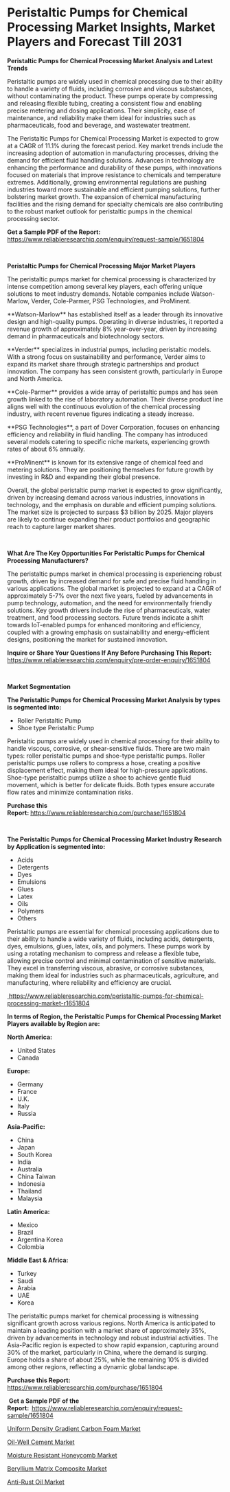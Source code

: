 <p><h1>Peristaltic Pumps for Chemical Processing Market Insights, Market Players and Forecast Till 2031</h1></p><p><strong>Peristaltic Pumps for Chemical Processing Market Analysis and Latest Trends</strong></p>
<p><p>Peristaltic pumps are widely used in chemical processing due to their ability to handle a variety of fluids, including corrosive and viscous substances, without contaminating the product. These pumps operate by compressing and releasing flexible tubing, creating a consistent flow and enabling precise metering and dosing applications. Their simplicity, ease of maintenance, and reliability make them ideal for industries such as pharmaceuticals, food and beverage, and wastewater treatment.</p><p>The Peristaltic Pumps for Chemical Processing Market is expected to grow at a CAGR of 11.1% during the forecast period. Key market trends include the increasing adoption of automation in manufacturing processes, driving the demand for efficient fluid handling solutions. Advances in technology are enhancing the performance and durability of these pumps, with innovations focused on materials that improve resistance to chemicals and temperature extremes. Additionally, growing environmental regulations are pushing industries toward more sustainable and efficient pumping solutions, further bolstering market growth. The expansion of chemical manufacturing facilities and the rising demand for specialty chemicals are also contributing to the robust market outlook for peristaltic pumps in the chemical processing sector.</p></p>
<p><strong>Get a Sample PDF of the Report:&nbsp;</strong> <a href="https://www.reliableresearchiq.com/enquiry/request-sample/1651804?utm_campaign=1088&utm_medium=2&utm_source=Github&utm_content=ia&utm_term=12102024&utm_id=peristaltic-pumps-for-chemical-processing">https://www.reliableresearchiq.com/enquiry/request-sample/1651804</a></p>
<p>&nbsp;</p>
<p><strong>Peristaltic Pumps for Chemical Processing Major Market Players</strong></p>
<p><p>The peristaltic pumps market for chemical processing is characterized by intense competition among several key players, each offering unique solutions to meet industry demands. Notable companies include Watson-Marlow, Verder, Cole-Parmer, PSG Technologies, and ProMinent.</p><p>**Watson-Marlow** has established itself as a leader through its innovative design and high-quality pumps. Operating in diverse industries, it reported a revenue growth of approximately 8% year-over-year, driven by increasing demand in pharmaceuticals and biotechnology sectors.</p><p>**Verder** specializes in industrial pumps, including peristaltic models. With a strong focus on sustainability and performance, Verder aims to expand its market share through strategic partnerships and product innovation. The company has seen consistent growth, particularly in Europe and North America.</p><p>**Cole-Parmer** provides a wide array of peristaltic pumps and has seen growth linked to the rise of laboratory automation. Their diverse product line aligns well with the continuous evolution of the chemical processing industry, with recent revenue figures indicating a steady increase.</p><p>**PSG Technologies**, a part of Dover Corporation, focuses on enhancing efficiency and reliability in fluid handling. The company has introduced several models catering to specific niche markets, experiencing growth rates of about 6% annually.</p><p>**ProMinent** is known for its extensive range of chemical feed and metering solutions. They are positioning themselves for future growth by investing in R&D and expanding their global presence.</p><p>Overall, the global peristaltic pump market is expected to grow significantly, driven by increasing demand across various industries, innovations in technology, and the emphasis on durable and efficient pumping solutions. The market size is projected to surpass $3 billion by 2025. Major players are likely to continue expanding their product portfolios and geographic reach to capture larger market shares.</p></p>
<p>&nbsp;</p>
<p><strong>What Are The Key Opportunities For Peristaltic Pumps for Chemical Processing Manufacturers?</strong></p>
<p><p>The peristaltic pumps market in chemical processing is experiencing robust growth, driven by increased demand for safe and precise fluid handling in various applications. The global market is projected to expand at a CAGR of approximately 5-7% over the next five years, fueled by advancements in pump technology, automation, and the need for environmentally friendly solutions. Key growth drivers include the rise of pharmaceuticals, water treatment, and food processing sectors. Future trends indicate a shift towards IoT-enabled pumps for enhanced monitoring and efficiency, coupled with a growing emphasis on sustainability and energy-efficient designs, positioning the market for sustained innovation.</p></p>
<p><strong>Inquire or Share Your Questions If Any Before Purchasing This Report:</strong> <a href="https://www.reliableresearchiq.com/enquiry/pre-order-enquiry/1651804?utm_campaign=1088&utm_medium=2&utm_source=Github&utm_content=ia&utm_term=12102024&utm_id=peristaltic-pumps-for-chemical-processing">https://www.reliableresearchiq.com/enquiry/pre-order-enquiry/1651804</a></p>
<p>&nbsp;</p>
<p><strong>Market Segmentation</strong></p>
<p><strong>The Peristaltic Pumps for Chemical Processing Market Analysis by types is segmented into:</strong></p>
<p><ul><li>Roller Peristaltic Pump</li><li>Shoe type Peristaltic Pump</li></ul></p>
<p><p>Peristaltic pumps are widely used in chemical processing for their ability to handle viscous, corrosive, or shear-sensitive fluids. There are two main types: roller peristaltic pumps and shoe-type peristaltic pumps. Roller peristaltic pumps use rollers to compress a hose, creating a positive displacement effect, making them ideal for high-pressure applications. Shoe-type peristaltic pumps utilize a shoe to achieve gentle fluid movement, which is better for delicate fluids. Both types ensure accurate flow rates and minimize contamination risks.</p></p>
<p><strong>Purchase this Report:&nbsp;</strong><a href="https://www.reliableresearchiq.com/purchase/1651804?utm_campaign=1088&utm_medium=2&utm_source=Github&utm_content=ia&utm_term=12102024&utm_id=peristaltic-pumps-for-chemical-processing">https://www.reliableresearchiq.com/purchase/1651804</a></p>
<p>&nbsp;</p>
<p><strong>The Peristaltic Pumps for Chemical Processing Market Industry Research by Application is segmented into:</strong></p>
<p><ul><li>Acids</li><li>Detergents</li><li>Dyes</li><li>Emulsions</li><li>Glues</li><li>Latex</li><li>Oils</li><li>Polymers</li><li>Others</li></ul></p>
<p><p>Peristaltic pumps are essential for chemical processing applications due to their ability to handle a wide variety of fluids, including acids, detergents, dyes, emulsions, glues, latex, oils, and polymers. These pumps work by using a rotating mechanism to compress and release a flexible tube, allowing precise control and minimal contamination of sensitive materials. They excel in transferring viscous, abrasive, or corrosive substances, making them ideal for industries such as pharmaceuticals, agriculture, and manufacturing, where reliability and efficiency are crucial.</p></p>
<p><a href="https://www.reliableresearchiq.com/peristaltic-pumps-for-chemical-processing-market-r1651804?utm_campaign=1088&utm_medium=2&utm_source=Github&utm_content=ia&utm_term=12102024&utm_id=peristaltic-pumps-for-chemical-processing">&nbsp;https://www.reliableresearchiq.com/peristaltic-pumps-for-chemical-processing-market-r1651804</a></p>
<p><strong>In terms of Region, the Peristaltic Pumps for Chemical Processing Market Players available by Region are:</strong></p>
<p>
    <p> <strong> North America: </strong>
        <ul>
            <li>United States</li>
            <li>Canada</li>
        </ul>
        </p> 
    <p> <strong> Europe: </strong>
        <ul>
            <li>Germany</li>
            <li>France</li>
            <li>U.K.</li>
            <li>Italy</li>
            <li>Russia</li>
        </ul>
        </p> 
    <p> <strong> Asia-Pacific: </strong>
        <ul>
            <li>China</li>
            <li>Japan</li>
            <li>South Korea</li>
            <li>India</li>
            <li>Australia</li>
            <li>China Taiwan</li>
            <li>Indonesia</li>
            <li>Thailand</li>
            <li>Malaysia</li>
        </ul>
        </p> 
    <p> <strong> Latin America: </strong>
        <ul>
            <li>Mexico</li>
            <li>Brazil</li>
            <li>Argentina Korea</li>
            <li>Colombia</li>
        </ul>
        </p> 
    <p> <strong> Middle East & Africa: </strong>
        <ul>
            <li>Turkey</li>
            <li>Saudi</li>
            <li>Arabia</li>
            <li>UAE</li>
            <li>Korea</li>
        </ul>
    </p>
    </p>
<p><p>The peristaltic pumps market for chemical processing is witnessing significant growth across various regions. North America is anticipated to maintain a leading position with a market share of approximately 35%, driven by advancements in technology and robust industrial activities. The Asia-Pacific region is expected to show rapid expansion, capturing around 30% of the market, particularly in China, where the demand is surging. Europe holds a share of about 25%, while the remaining 10% is divided among other regions, reflecting a dynamic global landscape.</p></p>
<p><strong>Purchase this Report: </strong><a href="https://www.reliableresearchiq.com/purchase/1651804?utm_campaign=1088&utm_medium=2&utm_source=Github&utm_content=ia&utm_term=12102024&utm_id=peristaltic-pumps-for-chemical-processing">https://www.reliableresearchiq.com/purchase/1651804</a></p>
<p>&nbsp;<strong>Get a Sample PDF of the Report:&nbsp;&nbsp;</strong><a href="https://www.reliableresearchiq.com/enquiry/request-sample/1651804?utm_campaign=1088&utm_medium=2&utm_source=Github&utm_content=ia&utm_term=12102024&utm_id=peristaltic-pumps-for-chemical-processing">https://www.reliableresearchiq.com/enquiry/request-sample/1651804</a></p>
<p><strong></strong></p>
<p><p><a href="https://www.linkedin.com/pulse/uniform-density-gradient-carbon-foam-market-analysis-oohpc?utm_campaign=1088&utm_medium=2&utm_source=Github&utm_content=ia&utm_term=12102024&utm_id=peristaltic-pumps-for-chemical-processing">Uniform Density Gradient Carbon Foam Market</a></p><p><a href="https://github.com/radmanjxendrisczn/Market-Research-Report-List-1/blob/main/oil-well-cement-market.md?utm_campaign=1088&utm_medium=2&utm_source=Github&utm_content=ia&utm_term=12102024&utm_id=peristaltic-pumps-for-chemical-processing">Oil-Well Cement Market</a></p><p><a href="https://www.linkedin.com/pulse/global-moisture-resistant-honeycomb-market-trends-analysis-dv32c?utm_campaign=1088&utm_medium=2&utm_source=Github&utm_content=ia&utm_term=12102024&utm_id=peristaltic-pumps-for-chemical-processing">Moisture Resistant Honeycomb Market</a></p><p><a href="https://www.linkedin.com/pulse/market-insights-global-beryllium-matrix-composite-forecast-krmec?utm_campaign=1088&utm_medium=2&utm_source=Github&utm_content=ia&utm_term=12102024&utm_id=peristaltic-pumps-for-chemical-processing">Beryllium Matrix Composite Market</a></p><p><a href="https://github.com/brookiqhurne/Market-Research-Report-List-1/blob/main/anti-rust-oil-market.md?utm_campaign=1088&utm_medium=2&utm_source=Github&utm_content=ia&utm_term=12102024&utm_id=peristaltic-pumps-for-chemical-processing">Anti-Rust Oil Market</a></p></p>